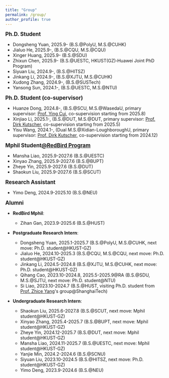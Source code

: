 ```yaml
---
title: "Group"
permalink: /group/
author_profile: true
---
```


<big>**Ph.D. Student**</big>

- Dongsheng Yuan, 2025.9- (B.S.@PolyU, M.S.@CUHK)
- Jialuo He, 2025.9-, (B.S.@CQU, M.S.@CQU)
- Xinger Huang, 2025.9- (B.S.@SDU)
- Zhixun Chen, 2025.9- (B.S.@UESTC, HKUST(GZ)‑Huawei Joint PhD Program) 
- Siyuan Liu, 2024.9-, (B.S.@HITSZ)
- Jinkang Li, 2024.9-, (B.S.@XJTU, M.S.@CUHK)
- Xudong Zhang, 2024.9-, (B.S.@SUSTech)
- Yansong Sun, 2024.1-, (B.S.@UESTC, M.S.@NTU)

<big>**Ph.D. Student (co-supervisor)**</big>
- Huanze Dong, 2024.8-, (B.S.@SCU, M.S.@WasedaU, primary supervisor: [Prof. Ying Cui](https://facultyprofiles.hkust-gz.edu.cn/faculty-personal-page/CUI-Ying/yingcui), co-supervision starting from 2025.8)
- Xinjiao Li, 2025.1-, (B.S.@DUT, M.S.@DUT, primary supervisor: [Prof. Dirk Kutscher](https://dirk-kutscher.info/), co-supervision starting from 2025.5)
- Yisu Wang, 2024.1-, (Dual M.S.@Xidian-LoughboroughU, primary supervisor: [Prof. Dirk Kutscher](https://dirk-kutscher.info/), co-supervision starting from 2024.12)

<big>**Mphil Student[@RedBird Program](https://vptlo.hkust-gz.edu.cn/rbm/)**</big>
- Mansha Liao, 2025.9-2027.6 (B.S.@UESTC)
- Xinyao Zhang, 2025.9-2027.6 (B.S.@BUPT)
- Zheye Yin, 2025.9-2027.6 (B.S.@DUT)
- Shaokun Liu, 2025.9-2027.6 (B.S.@SCUT)

<big>**Research Assistant**</big>

- Yimo Deng, 2024.9-2025.10 (B.S.@NEU)

<big>**Alumni**</big>

- **RedBird Mphil**:

  - Zihan Gan, 2023.9-2025.6 (B.S.@HUST)

- **Postgraduate Research Intern**:

  - Dongsheng Yuan, 2025.1-2025.7 (B.S.@PolyU, M.S.@CUHK, next move: Ph.D. student@HKUST-GZ)
  - Jialuo He, 2024.10-2025.3 (B.S.@CQU, M.S.@CQU, next move: Ph.D. student@HKUST-GZ)
  - Jinkang Li, 2024.5-2024.8 (B.S.@XJTU, M.S.@CUHK, next move: Ph.D. student@HKUST-GZ)
  - Qihang Cao, 2023.10-2024.8, 2025.5-2025.9@RA (B.S.@SDU, M.S.@SJTU, next move: Ph.D. student@NTU)
  - Si Liao, 2023.10-2024.7 (B.S.@HUST, visiting Ph.D. student from [Prof. Zhice Yang](https://www.yangzhice.com/)'s group@ShanghaiTech)

- **Undergraduate Research Intern**:
  
  - Shaokun Liu, 2025.6-2027.8 (B.S.@SCUT, next move: Mphil student@HKUST-GZ)
  - Xinyao Zhang, 2025.4-2025.7 (B.S.@BUPT, next move: Mphil student@HKUST-GZ)
  - Zheye Yin, 2024.12-2025.7 (B.S.@DUT, next move: Mphil student@HKUST-GZ)
  - Mansha Liao, 2024.11-2025.7 (B.S.@UESTC, next move: Mphil student@HKUST-GZ)
  - Yanjie Min, 2024.2-2024.6 (B.S.@SCNU)
  - Siyuan Liu, 2023.10-2024.5 (B.S.@HITSZ, next move: Ph.D. student@HKUST-GZ)
  - Yimo Deng, 2023.9-2024.6 (B.S.@NEU)

[//]: # (- **Research Assistant**:)
[//]: # (  - Dongsheng Yuan, 2025.1-2025.7 &#40;B.S.@PolyU, M.S.@CUHK, next move: Ph.D. student@HKUST-GZ&#41;)